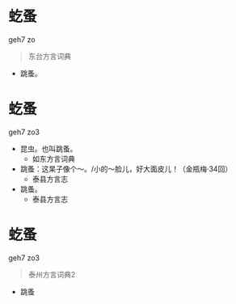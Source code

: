# 虼蚤
geh7 zo
> 东台方言词典
- 跳蚤。

# 虼蚤
geh7 zo3
+ 昆虫。也叫跳蚤。
  * 如东方言词典
+ 跳蚤：这杲子像个～。/小的～脸儿，好大面皮儿！（金瓶梅·34回）
  * 泰县方言志
+ 跳蚤。
  * 泰县方言志


# 虼蚤
geh7 zo3
> 泰州方言词典2
- 跳蚤